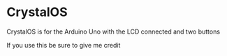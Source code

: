 # CrystalOS
CrystalOS is for the Arduino Uno with the LCD connected and two buttons

If you use this be sure to give me credit
